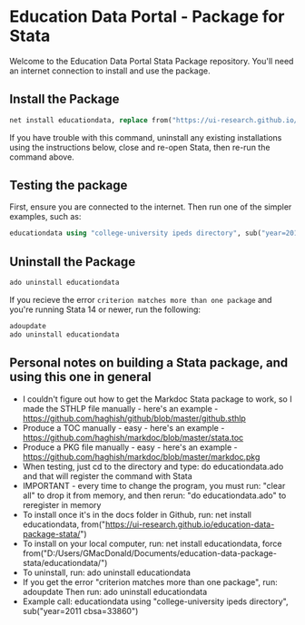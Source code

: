 # Education Data Portal - Package for Stata

Welcome to the Education Data Portal Stata Package repository. You'll need an internet connection to install and use the package.

## Install the Package

```stata
net install educationdata, replace from("https://ui-research.github.io/education-data-package-stata/")
```

If you have trouble with this command, uninstall any existing installations using the instructions below, close and re-open Stata, then re-run the command above.

## Testing the package

First, ensure you are connected to the internet. Then run one of the simpler examples, such as:

```stata
educationdata using "college-university ipeds directory", sub("year=2011 cbsa=33860")
```

## Uninstall the Package

```stata
ado uninstall educationdata
```

If you recieve the error `criterion matches more than one package` and you're running Stata 14 or newer, run the following:

```stata
adoupdate
ado uninstall educationdata
```

## Personal notes on building a Stata package, and using this one in general

- I couldn't figure out how to get the Markdoc Stata package to work, so I made the STHLP file manually - here's an example - https://github.com/haghish/github/blob/master/github.sthlp
- Produce a TOC manually - easy - here's an example - https://github.com/haghish/markdoc/blob/master/stata.toc
- Produce a PKG file manually - easy - here's an example - https://github.com/haghish/markdoc/blob/master/markdoc.pkg
- When testing, just cd to the directory and type: do educationdata.ado and that will register the command with Stata
- IMPORTANT - every time to change the program, you must run: "clear all" to drop it from memory, and then rerun: "do educationdata.ado" to reregister in memory
- To install once it's in the docs folder in Github, run: net install educationdata, from("https://ui-research.github.io/education-data-package-stata/")
- To install on your local computer, run: net install educationdata, force from("D:/Users/GMacDonald/Documents/education-data-package-stata/educationdata/")
- To uninstall, run: ado uninstall educationdata
- If you get the error "criterion matches more than one package", run: adoupdate Then run: ado uninstall educationdata
- Example call: educationdata using "college-university ipeds directory", sub("year=2011 cbsa=33860")